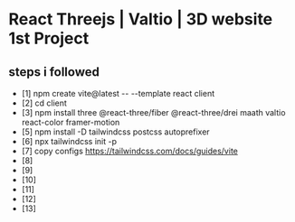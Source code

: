 # React Threejs | Valtio | 3D website  1st Project 
## steps i followed 
- [1] npm create vite@latest -- --template react client
- [2] cd client
- [3] npm install three @react-three/fiber @react-three/drei maath valtio react-color framer-motion
- [5] npm install -D tailwindcss postcss autoprefixer
- [6] npx tailwindcss init -p
- [7] copy configs https://tailwindcss.com/docs/guides/vite 
- [8]
- [9]
- [10]
- [11]
- [12]
- [13]


